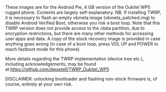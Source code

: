 These images are for the Android Pie, 4 GB version of the Oukitel WP5 rugged phone. Contents are largely self-explanatory. NB. If installing TWRP, it is necessary to flash an empty vbmeta image (vbmeta_patched.img) to disable Android Verified Boot, otherwise you risk a boot loop. Note that this TWRP version does not provide access to the /data partition, due to encryption restrictions, but there are many other methods for accessing user apps and data. A copy of the stock recovery image is provided in case anything goes wrong (in case of a boot loop, press VOL UP and POWER to reach fastboot mode for this phone).

More details regarding the TWRP implementation (device tree etc.), including acknowledgements, may be found at:https://github.com/dwastell/TWRP_Oukitel_WP5

DISCLAIMER: unlocking bootloader and flashing non-stock firmware is, of course, entirely at your own risk.

